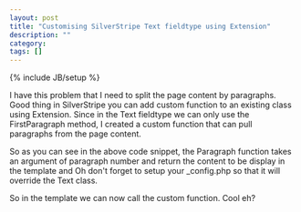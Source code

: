 ```yaml
---
layout: post
title: "Customising SilverStripe Text fieldtype using Extension"
description: ""
category: 
tags: []
---
```

{% include JB/setup %}

I have this problem that I need to split the page content by paragraphs. Good thing in SilverStripe you can add custom function to an existing class using Extension. Since in the Text fieldtype we can only use the FirstParagraph method, I created a custom function that can pull paragraphs from the page content.

<script src="https://gist.github.com/3735394.js"> </script>

So as you can see in the above code snippet, the Paragraph function takes an argument of paragraph number and return the content to be display in the template and Oh don't forget to setup your _config.php so that it will override the Text class.

<script src="https://gist.github.com/3735628.js"> </script>

So in the template we can now call the custom function. Cool eh?
<script src="https://gist.github.com/3735631.js"> </script>